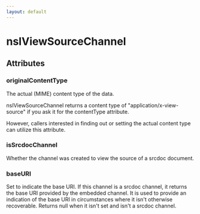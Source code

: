 ```yaml
---
layout: default
---
```


# nsIViewSourceChannel #

## Attributes ##

### originalContentType ###

The actual (MIME) content type of the data.

nsIViewSourceChannel returns a content type of
"application/x-view-source" if you ask it for the contentType
attribute.

However, callers interested in finding out or setting the
actual content type can utilize this attribute.


### isSrcdocChannel ###

Whether the channel was created to view the source of a srcdoc document.


### baseURI ###

Set to indicate the base URI.  If this channel is a srcdoc channel, it
returns the base URI provided by the embedded channel.  It is used to
provide an indication of the base URI in circumstances where it isn't
otherwise recoverable.  Returns null when it isn't set and isn't a
srcdoc channel.

